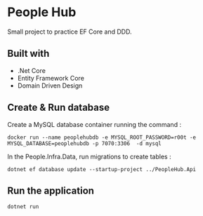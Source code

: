# People Hub

Small project to practice EF Core and DDD.

## Built with

- .Net Core
- Entity Framework Core
- Domain Driven Design

## Create & Run database

Create a MySQL database container running the command :

```
docker run --name peoplehubdb -e MYSQL_ROOT_PASSWORD=r00t -e MYSQL_DATABASE=peoplehubdb -p 7070:3306  -d mysql
```

In the People.Infra.Data, run migrations to create tables :

```
dotnet ef database update --startup-project ../PeopleHub.Api
```

## Run the application

```
dotnet run
```
